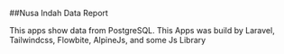 ##Nusa Indah Data Report

This apps show data from PostgreSQL.
This Apps was build by Laravel, Tailwindcss, Flowbite, AlpineJs, and some Js Library
